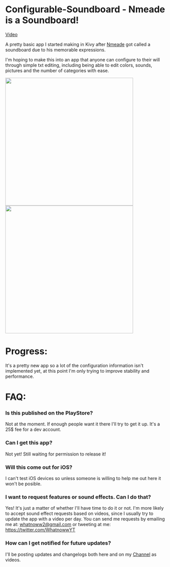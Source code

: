 # Configurable-Soundboard - Nmeade is a Soundboard!

[Video](https://youtu.be/Te0RG1UHByc)

A pretty basic app I started making in Kivy after [Nmeade](https://www.youtube.com/Nmeade) got called a soundboard due to his memorable expressions.

I'm hoping to make this into an app that anyone can configure to their will through simple txt editing, including being able to edit colors, sounds, pictures and the number of categories with ease.

<img src="https://i.imgur.com/LVMCrja.jpg" width="400">

<img src="https://i.imgur.com/9CgeYTS.jpg" width="400">

# Progress:

It's a pretty new app so a lot of the configuration information isn't implemented yet, at this point I'm only trying to improve stability and performance.

# FAQ:

### Is this published on the PlayStore?

Not at the moment. If enough people want it there I'll try to get it up. It's a 25$ fee for a dev account.

### Can I get this app?

Not yet! Still waiting for permission to release it!

### Will this come out for iOS?

I can't test iOS devices so unless someone is willing to help me out here it won't be posible.

### I want to request features or sound effects. Can I do that?

Yes! It's just a matter of whether I'll have time to do it or not. I'm more likely to accept sound effect requests based on videos, since I usually try to update the app with a video per day. You can send me requests by emailing me at:
whatnoww2@gmail.com
or tweeting at me: https://twitter.com/WhatnowwYT

### How can I get notified for future updates?

I'll be posting updates and changelogs both here and on my [Channel](https://www.youtube.com/whatnoww2) as videos.
